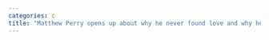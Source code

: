 ```yaml
---
categories: c
title: "Matthew Perry opens up about why he never found love and why he will only date wealthy women"
---
```

